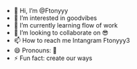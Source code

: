 - 👋 Hi, I’m @Ftonyyy
- 👀 I’m interested in goodvibes
- 🌱 I’m currently learning flow of work
- 💞️ I’m looking to collaborate on 😎
- 📫 How to reach me Intangram Ftonyyy3
- 😄 Pronouns: 💙
- ⚡ Fun fact: create our ways

<!---
Ftonyyy/Ftonyyy is a ✨ special ✨ repository because its `README.md` (this file) appears on your GitHub profile.
You can click the Preview link to take a look at your changes.
--->
